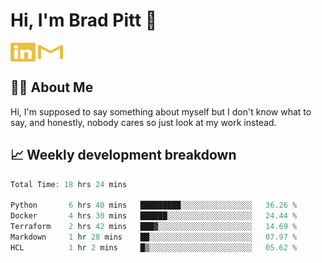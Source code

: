 # Hi, I'm Brad Pitt 👋


<a href="https://www.linkedin.com/in/mathias-mauraisin/" target="blank"><img align="center" src="./icons/linkedin.svg" alt="https://www.linkedin.com/in/mathias-mauraisin/" height="30" width="40" /></a>
<a href="mailto:mathias.mauraisin.pro@gmail.com" target="blank"><img align="center" src="./icons/gmail.svg" alt="redrew" height="30" width="40" /></a>




<!-- ![snap](images/Snap_dark.png?raw=true) -->
<!-- ![snap](images/Snap_dark_bg.png?raw=true) -->


<!-- [![My Skills](https://skillicons.dev/icons?i=c,cpp,html,css,js,ts,)](https://skillicons.dev) -->

## 🙋‍♂️&nbsp;About Me

Hi, I'm supposed to say something about myself but I don't know what to say, and honestly, nobody cares so just look at my work instead.

## 📈&nbsp;Weekly development breakdown

<!-- [![mamaurai's 42 stats](https://badge42.vercel.app/api/v2/cl1l4qz93000609l4yixitcl4/stats?cursusId=21&coalitionId=45)](https://github.com/JaeSeoKim/badge42) -->





<!--START_SECTION:waka-->

```rust
Total Time: 18 hrs 24 mins

Python       6 hrs 40 mins   █████████░░░░░░░░░░░░░░░░   36.26 %
Docker       4 hrs 30 mins   ██████░░░░░░░░░░░░░░░░░░░   24.44 %
Terraform    2 hrs 42 mins   ███▓░░░░░░░░░░░░░░░░░░░░░   14.69 %
Markdown     1 hr 28 mins    ██░░░░░░░░░░░░░░░░░░░░░░░   07.97 %
HCL          1 hr 2 mins     █▒░░░░░░░░░░░░░░░░░░░░░░░   05.62 %
```

<!--END_SECTION:waka-->


